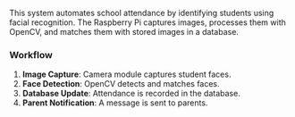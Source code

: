 This system automates school attendance by identifying students using facial recognition. The Raspberry Pi captures images, processes them with OpenCV, and matches them with stored images in a database.

### Workflow

1. **Image Capture**: Camera module captures student faces.
2. **Face Detection**: OpenCV detects and matches faces.
3. **Database Update**: Attendance is recorded in the database.
4. **Parent Notification**: A message is sent to parents.
